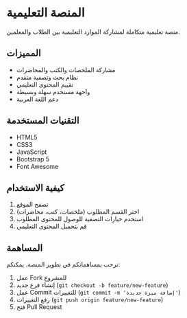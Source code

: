 # المنصة التعليمية

منصة تعليمية متكاملة لمشاركة الموارد التعليمية بين الطلاب والمعلمين.

## المميزات
- مشاركة الملخصات والكتب والمحاضرات
- نظام بحث وتصفية متقدم
- تقييم المحتوى التعليمي
- واجهة مستخدم سهلة وبسيطة
- دعم اللغة العربية

## التقنيات المستخدمة
- HTML5
- CSS3
- JavaScript
- Bootstrap 5
- Font Awesome

## كيفية الاستخدام
1. تصفح الموقع
2. اختر القسم المطلوب (ملخصات، كتب، محاضرات)
3. استخدم خيارات التصفية للوصول للمحتوى المطلوب
4. قم بتحميل المحتوى التعليمي

## المساهمة
نرحب بمساهماتكم في تطوير المنصة. يمكنكم:
1. عمل Fork للمشروع
2. إنشاء فرع جديد (`git checkout -b feature/new-feature`)
3. عمل Commit للتغييرات (`git commit -m 'إضافة ميزة جديدة'`)
4. رفع التغييرات (`git push origin feature/new-feature`)
5. فتح Pull Request
